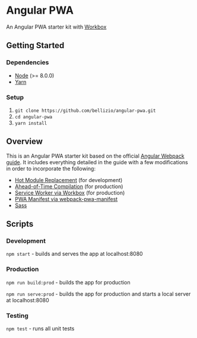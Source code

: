 # Angular PWA

An Angular PWA starter kit with [Workbox](https://developers.google.com/web/tools/workbox/)

## Getting Started

### Dependencies

- [Node](https://nodejs.org/) (>= 8.0.0)
- [Yarn](https://yarnpkg.com/en/)

### Setup

1.  `git clone https://github.com/bellizio/angular-pwa.git`
1.  `cd angular-pwa`
1.  `yarn install`

## Overview

This is an Angular PWA starter kit based on the official [Angular Webpack guide](https://angular.io/docs/ts/latest/guide/webpack.html). It includes everything detailed in the guide with a few modifications in order to incorporate the following:

- [Hot Module Replacement](https://webpack.js.org/concepts/hot-module-replacement/) (for development)
- [Ahead-of-Time Compilation](https://angular.io/guide/aot-compiler) (for production)
- [Service Worker via Workbox](https://developers.google.com/web/tools/workbox/) (for production)
- [PWA Manifest via webpack-pwa-manifest](https://github.com/arthurbergmz/webpack-pwa-manifest)
- [Sass](http://sass-lang.com/)

## Scripts

### Development

`npm start` - builds and serves the app at localhost:8080

### Production

`npm run build:prod` - builds the app for production

`npm run serve:prod` - builds the app for production and starts a local server at localhost:8080

### Testing

`npm test` - runs all unit tests

